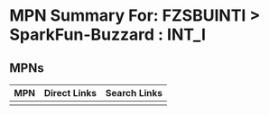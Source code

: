 



# MPN Summary For: FZSBUINTI > SparkFun-Buzzard : INT_I

## MPNs
  

|MPN|Direct Links|Search Links|
| :--- | :--- | :--- |
||||
